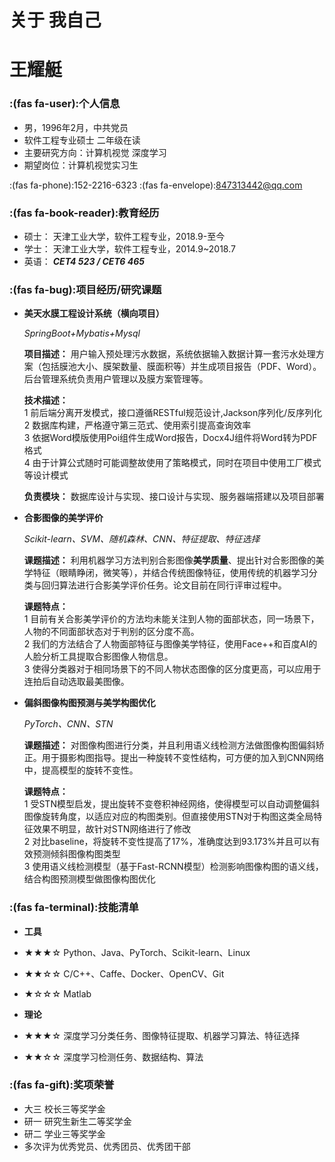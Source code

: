 # 关于 我自己

# 王耀艇
 ### :(fas fa-user):个人信息 
 - 男，1996年2月，中共党员
 - 软件工程专业硕士 二年级在读
 - 主要研究方向：计算机视觉 深度学习
 - 期望岗位：计算机视觉实习生
  
  :(fas fa-phone):152-2216-6323
  :(fas fa-envelope):847313442@qq.com

### :(fas fa-book-reader):教育经历

- 硕士： 天津工业大学，软件工程专业，2018.9-至今
- 学士： 天津工业大学，软件工程专业，2014.9~2018.7
- 英语： ***CET4 523 / CET6 465***

### :(fas fa-bug):项目经历/研究课题

- **美天水膜工程设计系统（横向项目）**

  *SpringBoot+Mybatis+Mysql*

  **项目描述：** 用户输入预处理污水数据，系统依据输入数据计算一套污水处理方案（包括膜池大小、膜架数量、膜面积等）并生成项目报告（PDF、Word）。后台管理系统负责用户管理以及膜方案管理等。  

  **技术描述：**   
  1 前后端分离开发模式，接口遵循RESTful规范设计,Jackson序列化/反序列化  
  2 数据库构建，严格遵守第三范式、使用索引提高查询效率   
  3 依据Word模版使用Poi组件生成Word报告，Docx4J组件将Word转为PDF格式  
  4 由于计算公式随时可能调整故使用了策略模式，同时在项目中使用工厂模式等设计模式 

  **负责模块：** 数据库设计与实现、接口设计与实现、服务器端搭建以及项目部署
- **合影图像的美学评价**
  
  *Scikit-learn、SVM、随机森林、CNN、特征提取、特征选择*

  **课题描述：** 利用机器学习方法判别合影图像**美学质量**、提出针对合影图像的美学特征（眼睛睁闭，微笑等），并结合传统图像特征，使用传统的机器学习分类与回归算法进行合影美学评价任务。论文目前在同行评审过程中。

  **课题特点：**  
  1 目前有关合影美学评价的方法均未能关注到人物的面部状态，同一场景下，人物的不同面部状态对于判别的区分度不高。  
  2 我们的方法结合了人物面部特征与图像美学特征，使用Face++和百度AI的人脸分析工具提取合影图像人物信息。  
  3 使得分类器对于相同场景下的不同人物状态图像的区分度更高，可以应用于连拍后自动选取最美图像。

- **偏斜图像构图预测与美学构图优化**
 
  *PyTorch、CNN、STN*

  **课题描述：** 对图像构图进行分类，并且利用语义线检测方法做图像构图偏斜矫正。用于摄影构图指导。提出一种旋转不变性结构，可方便的加入到CNN网络中，提高模型的旋转不变性。

  **课题特点：**  
  1 受STN模型启发，提出旋转不变卷积神经网络，使得模型可以自动调整偏斜图像旋转角度，以适应对应的构图类别。但直接使用STN对于构图这类全局特征效果不明显，故针对STN网络进行了修改  
  2 对比baseline，将旋转不变性提高了17%，准确度达到93.173%并且可以有效预测倾斜图像构图类型  
  3 使用语义线检测模型（基于Fast-RCNN模型）检测影响图像构图的语义线，结合构图预测模型做图像构图优化

### :(fas fa-terminal):技能清单
- **工具**

- ★★★☆  Python、Java、PyTorch、Scikit-learn、Linux
- ★★☆☆  C/C++、Caffe、Docker、OpenCV、Git
- ★☆☆☆  Matlab
  
- **理论**
- ★★★☆  深度学习分类任务、图像特征提取、机器学习算法、特征选择
- ★★☆☆  深度学习检测任务、数据结构、算法

### :(fas fa-gift):奖项荣誉
- 大三 校长三等奖学金
- 研一 研究生新生二等奖学金 
- 研二 学业三等奖学金
- 多次评为优秀党员、优秀团员、优秀团干部

